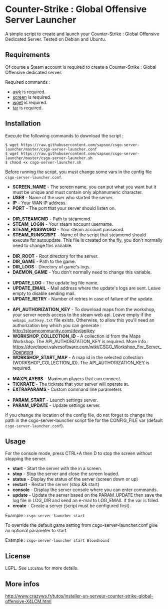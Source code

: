 # Counter-Strike : Global Offensive Server Launcher

A simple script to create and launch your Counter-Strike : Global Offensive Dedicated Server.
Tested on Debian and Ubuntu.

## Requirements

Of course a Steam account is required to create a Counter-Strike : Global Offensive dedicated server.

Required commands :

* [awk](http://en.wikipedia.org/wiki/Awk) is required.
* [screen](http://linux.die.net/man/1/screen) is required.
* [wget](http://en.wikipedia.org/wiki/Wget) is required.
* [tar](http://linuxcommand.org/man_pages/tar1.html) is required.

## Installation

Execute the following commands to download the script :
```console
$ wget https://raw.githubusercontent.com/sapson/csgo-server-launcher/master/csgo-server-launcher.conf
$ wget https://raw.githubusercontent.com/sapson/csgo-server-launcher/master/csgo-server-launcher.sh
$ chmod +x csgo-server-launcher.sh
```

Before running the script, you must change some vars in the config file ``csgo-server-launcher.conf``.

* **SCREEN_NAME** - The screen name, you can put what you want but it must be unique and must contain only alphanumeric character.
* **USER** - Name of the user who started the server.
* **IP** - Your WAN IP address.
* **PORT** - The port that your server should listen on.
<br /><br />
* **DIR_STEAMCMD** - Path to steamcmd.
* **STEAM_LOGIN** - Your steam account username.
* **STEAM_PASSWORD** - Your steam account password.
* **STEAM_RUNSCRIPT** - Name of the script that steamcmd should execute for autoupdate. This file is created on the fly, you don't normally need to change this variable.
<br /><br />
* **DIR_ROOT** - Root directory for the server.
* **DIR_GAME** - Path to the game.
* **DIR_LOGS** - Directory of game's logs.
* **DAEMON_GAME** - You don't normally need to change this variable.
<br /><br />
* **UPDATE_LOG** - The update log file name.
* **UPDATE_EMAIL** - Mail address where the update's logs are sent. Leave empty to disable sending mail.
* **UPDATE_RETRY** - Number of retries in case of failure of the update.
<br /><br />
* **API_AUTHORIZATION_KEY** - To download maps from the workshop, your server needs access to the steam web api. Leave empty if the ``webapi_authkey.txt`` file exists. Otherwise, to allow this you'll need an authorization key which you can generate : http://steamcommunity.com/dev/apikey
* **WORKSHOP_COLLECTION_ID** - A collection id from the Maps Workshop. The API_AUTHORIZATION_KEY is required. More info : https://developer.valvesoftware.com/wiki/CSGO_Workshop_For_Server_Operators
* **WORKSHOP_START_MAP** - A map id in the selected collection (WORKSHOP_COLLECTION_ID). The API_AUTHORIZATION_KEY is required.
<br /><br />
* **MAXPLAYERS** - Maximum players that can connect.
* **TICKRATE** - The tickrate that your server will operate at.
* **EXTRAPARAMS** - Custom command line parameters
<br /><br />
* **PARAM_START** - Launch settings server.
* **PARAM_UPDATE** - Update settings server.

If you change the location of the config file, do not forget to change the path in the csgo-server-launcher script file for the CONFIG_FILE var (default ``csgo-server-launcher.conf``).

## Usage

For the console mode, press CTRL+A then D to stop the screen without stopping the server.

* **start** - Start the server with the in a screen.
* **stop** - Stop the server and close the screen loaded.
* **status** - Display the status of the server (screen down or up)
* **restart** - Restart the server (stop && start)
* **console** - Display the server console where you can enter commands.
* **update** - Update the server based on the PARAM_UPDATE then save the log file in LOG_DIR and send an e-mail to LOG_EMAIL if the var is filled.
* **create** - Create a server (script must be configured first).

Example : ``csgo-server-launcher start``

To override the default game setting from csgo-server-launcher.conf give an optional parameter to start

Example : ``csgo-server-launcher start Bloodhound``

## License

LGPL. See ``LICENSE`` for more details.

## More infos

http://www.crazyws.fr/tutos/installer-un-serveur-counter-strike-global-offensive-X4LCM.html
